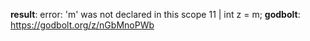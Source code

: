 **result**:
error: 'm' was not declared in this scope
   11 |         int z = m;
**godbolt**: https://godbolt.org/z/nGbMnoPWb